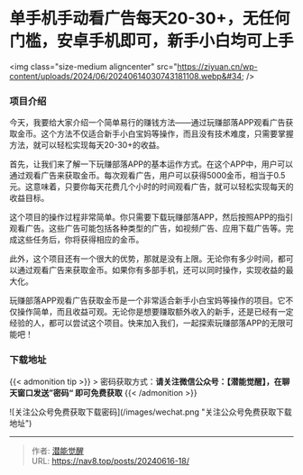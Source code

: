 # 单手机手动看广告每天20-30&#43;，无任何门槛，安卓手机即可，新手小白均可上手


&lt;img class=&#34;size-medium aligncenter&#34; src=&#34;https://ziyuan.cn/wp-content/uploads/2024/06/20240614030743181108.webp&#34;  /&gt;

###  项目介绍

今天，我要给大家介绍一个简单易行的赚钱方法——通过玩赚部落APP观看广告获取金币。这个方法不仅适合新手小白宝妈等操作，而且没有技术难度，只需要掌握方法，就可以轻松实现每天20-30&#43;的收益。

首先，让我们来了解一下玩赚部落APP的基本运作方式。在这个APP中，用户可以通过观看广告来获取金币。每次观看广告，用户可以获得5000金币，相当于0.5元。这意味着，只要你每天花费几个小时的时间观看广告，就可以轻松实现每天的收益目标。

这个项目的操作过程非常简单。你只需要下载玩赚部落APP，然后按照APP的指引观看广告。这些广告可能包括各种类型的广告，如视频广告、应用下载广告等。完成这些任务后，你将获得相应的金币。

此外，这个项目还有一个很大的优势，那就是没有上限。无论你有多少时间，都可以通过观看广告来获取金币。如果你有多部手机，还可以同时操作，实现收益的最大化。

玩赚部落APP观看广告获取金币是一个非常适合新手小白宝妈等操作的项目。它不仅操作简单，而且收益可观。无论你是想要赚取额外收入的新手，还是已经有一定经验的人，都可以尝试这个项目。快来加入我们，一起探索玩赚部落APP的无限可能吧！


### 下载地址




{{&lt; admonition tip &gt;}}
&gt; 密码获取方式：**请关注微信公众号：【潜能觉醒】，在聊天窗口发送”密码“ 即可免费获取**
{{&lt; /admonition &gt;}}


![关注公众号免费获取下载密码](/images/wechat.png &#34;关注公众号免费获取下载地址&#34;)

---

> 作者: [潜能觉醒](https://nav8.top)  
> URL: https://nav8.top/posts/20240616-18/  

